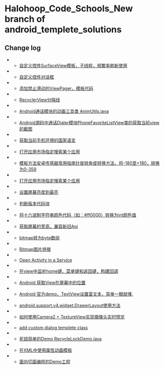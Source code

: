 # Halohoop_Code_Schools_New branch of android_templete_solutions
## Change log
* + [自定义控件SurfaceView模板，子线程，频繁率刷新使用](https://github.com/halohoop/Halohoop_Code_Schools_New/blob/android_templete_solutions/Android/android_templete_solutions/Class.md#001%E8%87%AA%E5%AE%9A%E4%B9%89%E6%8E%A7%E4%BB%B6%E9%AB%98%E6%95%88surfaceview%E6%A8%A1%E6%9D%BF%E4%BF%9D%E6%8C%81%E6%A8%A1%E6%9D%BF%E4%B8%8D%E5%8A%A8%E7%84%B6%E5%90%8E%E7%9B%B4%E6%8E%A5%E5%92%8C%E6%99%AE%E9%80%9A%E6%8E%A7%E4%BB%B6%E5%9C%A8ondraw%E7%AD%89%E6%96%B9%E6%B3%95%E5%BC%80%E5%8F%91%E5%B0%B1%E5%A5%BD%E4%BA%86)
* + [自定义控件对话框](https://github.com/halohoop/Halohoop_Code_Schools_New/blob/android_templete_solutions/Android/android_templete_solutions/Class.md#002%E8%87%AA%E5%AE%9A%E4%B9%89%E6%8E%A7%E4%BB%B6%E5%AF%B9%E8%AF%9D%E6%A1%86)
* + [添加禁止滑动的ViewPager，模板代码](https://github.com/halohoop/Halohoop_Code_Schools_New/blob/android_templete_solutions/Android/android_templete_solutions/Class.md#003%E7%A6%81%E6%AD%A2%E6%BB%91%E5%8A%A8%E7%9A%84viewpager)
* + [RecyclerView分隔线](https://github.com/halohoopHalohoop_Code_Schools_New/blob/android_templete_solutions/Android/android_templete_solutions/Class.md#004recyclerview%E5%88%86%E9%9A%94%E7%BA%BF)
* + [Android通话模块的动画工具类 AnimUtils.java](https://github.com/halohoop/Halohoop_Code_Schools_New/blob/android_templete_solutions/Android/android_templete_solutions/Class.md#005android%E9%80%9A%E8%AF%9D%E6%A8%A1%E5%9D%97%E7%9A%84%E5%8A%A8%E7%94%BB%E5%B7%A5%E5%85%B7%E7%B1%BB-animutilsjava)
* + [Android源码中通话Dialer模块PhoneFavoriteListView类的获取当前view的截图](https://github.com/halohoopHalohoop_Code_Schools_New/blob/android_templete_solutions/Android/android_templete_solutions/Methods.md#android%E6%BA%90%E7%A0%81%E4%B8%AD%E9%80%9A%E8%AF%9Ddialer%E6%A8%A1%E5%9D%97phonefavoritelistview%E7%B1%BB%E7%9A%84%E8%8E%B7%E5%8F%96%E5%BD%93%E5%89%8Dview%E7%9A%84%E6%88%AA%E5%9B%BE)
* + [获取当前手机环境的国家语言](https://github.com/halohoop/Halohoop_Code_Schools_New/blob/android_templete_solutions/Android/android_templete_solutions/Methods.md#%E8%8E%B7%E5%8F%96%E5%BD%93%E5%89%8D%E6%89%8B%E6%9C%BA%E7%8E%AF%E5%A2%83%E7%9A%84%E5%9B%BD%E5%AE%B6%E8%AF%AD%E8%A8%80)
* + [打开应用市场指定搜索某个应用](https://github.com/halohoop/Halohoop_Code_Schools_New/blob/android_templete_solutions/Android/android_templete_solutions/Methods.md#%E6%89%93%E5%BC%80%E5%BA%94%E7%94%A8%E5%B8%82%E5%9C%BA%E6%8C%87%E5%AE%9A%E6%90%9C%E7%B4%A2%E6%9F%90%E4%B8%AA%E5%BA%94%E7%94%A8)
* + [模板方法安卓传感器常用指南针旋转角度转换方法，将-180至+180，转换为0-359](https://github.com/halohoop/Halohoop_Code_Schools_New/blob/android_templete_solutions/Android/android_templete_solutions/Methods.md#%E6%A8%A1%E6%9D%BF%E6%96%B9%E6%B3%95%E5%AE%89%E5%8D%93%E4%BC%A0%E6%84%9F%E5%99%A8%E5%B8%B8%E7%94%A8%E6%8C%87%E5%8D%97%E9%92%88%E6%97%8B%E8%BD%AC%E8%A7%92%E5%BA%A6%E8%BD%AC%E6%8D%A2%E6%96%B9%E6%B3%95%E5%B0%86-180%E8%87%B3180%E8%BD%AC%E6%8D%A2%E4%B8%BA0-359)
* + [打开应用市场指定搜索某个应用](https://github.com/halohoop/Halohoop_Code_Schools_New/blob/android_templete_solutions/Android/android_templete_solutions/Methods.md#%E6%89%93%E5%BC%80%E5%BA%94%E7%94%A8%E5%B8%82%E5%9C%BA%E6%8C%87%E5%AE%9A%E6%90%9C%E7%B4%A2%E6%9F%90%E4%B8%AA%E5%BA%94%E7%94%A8)
* + [设置屏幕亮度到最亮](https://github.com/halohoop/Halohoop_Code_Schools_New/blob/android_templete_solutions/Android/android_templete_solutions/Methods.md#002%E8%AE%BE%E7%BD%AE%E5%B1%8F%E5%B9%95%E4%BA%AE%E5%BA%A6%E5%88%B0%E6%9C%80%E4%BA%AE)
* + [判断版本代码块](https://github.com/halohoop/Halohoop_Code_Schools_New/blob/android_templete_solutions/Android/android_templete_solutions/Methods_Code_Pieces.md#003%E5%88%A4%E6%96%AD%E7%89%88%E6%9C%AC%E4%BB%A3%E7%A0%81%E5%9D%97)
* + [将十六进制字符串颜色代码（如：#ff0000）转换为int颜色值](https://github.com/halohoop/Halohoop_Code_Schools_New/blob/android_templete_solutions/Android/android_templete_solutions/Methods_Code_Pieces.md#004%E5%B0%86%E5%8D%81%E5%85%AD%E8%BF%9B%E5%88%B6%E5%AD%97%E7%AC%A6%E4%B8%B2%E9%A2%9C%E8%89%B2%E4%BB%A3%E7%A0%81%E5%A6%82ff0000%E8%BD%AC%E6%8D%A2%E4%B8%BAint%E9%A2%9C%E8%89%B2%E5%80%BC)
* + [获取屏幕的宽高，兼容新旧Api](https://github.com/halohoop/Halohoop_Code_Schools_New/blob/android_templete_solutions/Android/android_templete_solutions/Methods_Code_Pieces.md#005%E8%8E%B7%E5%8F%96%E5%B1%8F%E5%B9%95%E7%9A%84%E5%AE%BD%E9%AB%98%E5%85%BC%E5%AE%B9%E6%96%B0%E6%97%A7api)
* + [bitmap转为byte数组](https://github.com/halohoop/Halohoop_Code_Schools_New/blob/android_templete_solutions/Android/android_templete_solutions/Methods_Code_Pieces.md#006bitmap%E8%BD%AC%E4%B8%BAbyte%E6%95%B0%E7%BB%84)
* + [Bitmap图片拼接](https://github.com/halohoop/Halohoop_Code_Schools_New/blob/android_templete_solutions/Android/android_templete_solutions/Methods_Code_Pieces.md#007bitmap%E5%9B%BE%E7%89%87%E6%8B%BC%E6%8E%A5)
* + [Open Activity in a Service](https://github.com/halohoop/Halohoop_Code_Schools_New/blob/android_templete_solutions/Android/android_templete_solutions/Methods_Code_Pieces.md#008open-activity-in-a-service)
* + [在view中监听home键、菜单键和返回键，构建回调](https://github.com/halohoop/Halohoop_Code_Schools_New/blob/android_templete_solutions/Android/android_templete_solutions/Methods_Code_Pieces.md#009%E5%9C%A8view%E4%B8%AD%E7%9B%91%E5%90%AChome%E9%94%AE%E8%8F%9C%E5%8D%95%E9%94%AE%E5%92%8C%E8%BF%94%E5%9B%9E%E9%94%AE%E6%9E%84%E5%BB%BA%E5%9B%9E%E8%B0%83)
* + [Android 获取View在屏幕中的位置](https://github.com/halohoop/Halohoop_Code_Schools_New/blob/android_templete_solutions/Android/android_templete_solutions/Methods_Code_Pieces.md#010android-%E8%8E%B7%E5%8F%96view%E5%9C%A8%E5%B1%8F%E5%B9%95%E4%B8%AD%E7%9A%84%E4%BD%8D%E7%BD%AE)
* + [Android 官方demo，TextView设置富文本，简单一眼就懂.](https://github.com/halohoop/Halohoop_Code_Schools_New/blob/android_templete_solutions/Android/android_templete_solutions/Methods_Code_Pieces.md#011android-%E5%AE%98%E6%96%B9demotextview%E8%AE%BE%E7%BD%AE%E5%AF%8C%E6%96%87%E6%9C%AC%E7%AE%80%E5%8D%95%E4%B8%80%E7%9C%BC%E5%B0%B1%E6%87%82)
* + [android.support.v4.widget.DrawerLayout使用方法](https://github.com/halohoop/Halohoop_Code_Schools_New/blob/android_templete_solutions/Android/android_templete_solutions/Methods_Code_Pieces.md#012androidsupportv4widgetdrawerlayout%E4%BD%BF%E7%94%A8%E6%96%B9%E6%B3%95)
* + [如何使用Camera2 + TextureView实现摄像头实时预览](https://github.com/halohoop/Halohoop_Code_Schools_New/blob/android_templete_solutions/Android/Android_Notes/how%20to%20use%20New%20Camera2%20with%20TextureView.md#how-to-use-new-camera2-with-textureview)
* + [add custom dialog templete class](https://github.com/halohoop/Halohoop_Code_Schools_New/blob/android_templete_solutions/Android/android_templete_solutions/Class.md#002%E8%87%AA%E5%AE%9A%E4%B9%89%E6%8E%A7%E4%BB%B6%E5%AF%B9%E8%AF%9D%E6%A1%86)
* + [死锁简单的Demo RecycleLockDemo.java](https://github.com/halohoop/Halohoop_Code_Schools_New/blob/android_templete_solutions/Android/android_templete_solutions/Class.md#006%E6%AD%BB%E9%94%81%E7%AE%80%E5%8D%95%E7%9A%84demo-recyclelockdemojava)
* + [在XML中使用属性动画模板](https://github.com/halohoop/Halohoop_Code_Schools_New/blob/android_templete_solutions/Android/android_templete_solutions/Methods_Code_Pieces.md#013%E5%9C%A8xml%E4%B8%AD%E4%BD%BF%E7%94%A8%E5%B1%9E%E6%80%A7%E5%8A%A8%E7%94%BB%E6%A8%A1%E6%9D%BF)
* + [面向切面编程的Demo工程](https://github.com/halohoop/AOPDemo)